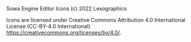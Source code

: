 Sowa Engine Editor Icons (c) 2022 Lexographics

Icons are licensed under Creative Commons Attribution 4.0 International License (CC-BY-4.0 International) https://creativecommons.org/licenses/by/4.0/.